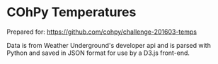 # COhPy Temperatures

Prepared for: https://github.com/cohpy/challenge-201603-temps

Data is from Weather Underground's developer api and is parsed with Python and saved in JSON format for use by a D3.js front-end.
